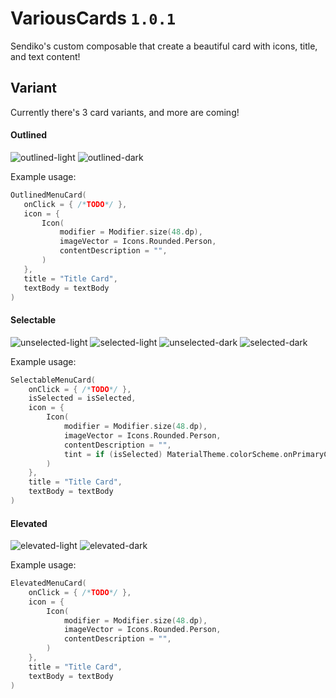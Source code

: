 # VariousCards   `1.0.1`

Sendiko's custom composable that create a beautiful card with icons, title, and text content!

## Variant

Currently there's 3 card variants, and more are coming!

#### Outlined

![outlined-light](https://github.com/user-attachments/assets/7262d86d-9f25-4d53-afa2-b0c25320f9ce)
![outlined-dark](https://github.com/user-attachments/assets/1cd9bc4d-21c3-430c-b16f-526f6f5e377c)

Example usage:
 ```kotlin
OutlinedMenuCard(
    onClick = { /*TODO*/ },
    icon = {
        Icon(
            modifier = Modifier.size(48.dp),
            imageVector = Icons.Rounded.Person,
            contentDescription = "",
        )
    },
    title = "Title Card",
    textBody = textBody
)
```
#### Selectable

![unselected-light](https://github.com/user-attachments/assets/bdcc0124-50a4-413e-8907-af6afbaed2cb)
![selected-light](https://github.com/user-attachments/assets/6ae053a4-72a7-44a9-8045-ae0d362e9aec)
![unselected-dark](https://github.com/user-attachments/assets/3703fe68-bd5a-4399-8ef7-b4a5ba8b46ce)
![selected-dark](https://github.com/user-attachments/assets/970af1b6-be79-4b06-b797-0eb2c300dca3)

Example usage:
```kotlin
SelectableMenuCard(
    onClick = { /*TODO*/ },
    isSelected = isSelected,
    icon = {
        Icon(
            modifier = Modifier.size(48.dp),
            imageVector = Icons.Rounded.Person,
            contentDescription = "",
            tint = if (isSelected) MaterialTheme.colorScheme.onPrimaryContainer else MaterialTheme.colorScheme.onSurface
        )
    },
    title = "Title Card",
    textBody = textBody
)
```

#### Elevated

![elevated-light](https://github.com/user-attachments/assets/d69c4b20-4f9c-49ae-9ccf-ce6a74da3ca0)
![elevated-dark](https://github.com/user-attachments/assets/1aa07b27-c395-4c8d-b468-e940bb9da35d)

Example usage:
```kotlin
ElevatedMenuCard(
    onClick = { /*TODO*/ },
    icon = {
        Icon(
            modifier = Modifier.size(48.dp),
            imageVector = Icons.Rounded.Person,
            contentDescription = "",
        )
    },
    title = "Title Card",
    textBody = textBody
)
```

